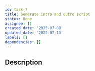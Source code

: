 ```yaml
---
id: task-7
title: Generate intro and outro script
status: Done
assignee: []
created_date: '2025-07-08'
updated_date: '2025-07-13'
labels: []
dependencies: []
---
```


## Description

